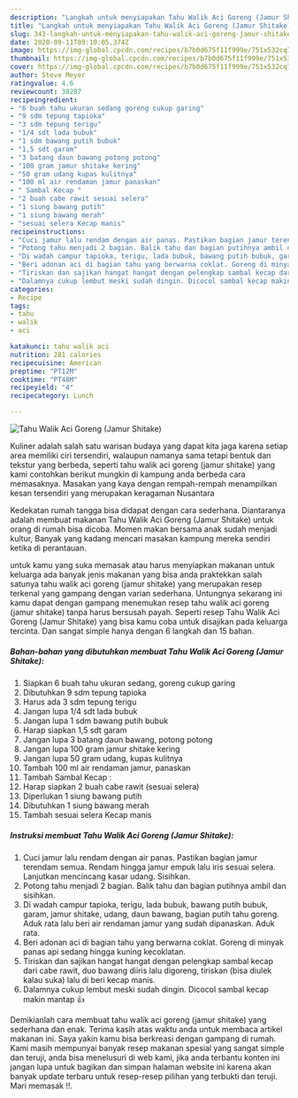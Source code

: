 ```yaml
---
description: "Langkah untuk menyiapakan Tahu Walik Aci Goreng (Jamur Shitake) Luar biasa"
title: "Langkah untuk menyiapakan Tahu Walik Aci Goreng (Jamur Shitake) Luar biasa"
slug: 343-langkah-untuk-menyiapakan-tahu-walik-aci-goreng-jamur-shitake-luar-biasa
date: 2020-09-11T09:10:05.374Z
image: https://img-global.cpcdn.com/recipes/b7b0d675f11f999e/751x532cq70/tahu-walik-aci-goreng-jamur-shitake-foto-resep-utama.jpg
thumbnail: https://img-global.cpcdn.com/recipes/b7b0d675f11f999e/751x532cq70/tahu-walik-aci-goreng-jamur-shitake-foto-resep-utama.jpg
cover: https://img-global.cpcdn.com/recipes/b7b0d675f11f999e/751x532cq70/tahu-walik-aci-goreng-jamur-shitake-foto-resep-utama.jpg
author: Steve Meyer
ratingvalue: 4.6
reviewcount: 30287
recipeingredient:
- "6 buah tahu ukuran sedang goreng cukup garing"
- "9 sdm tepung tapioka"
- "3 sdm tepung terigu"
- "1/4 sdt lada bubuk"
- "1 sdm bawang putih bubuk"
- "1,5 sdt garam"
- "3 batang daun bawang potong potong"
- "100 gram jamur shitake kering"
- "50 gram udang kupas kulitnya"
- "100 ml air rendaman jamur panaskan"
- " Sambal Kecap "
- "2 buah cabe rawit sesuai selera"
- "1 siung bawang putih"
- "1 siung bawang merah"
- "sesuai selera Kecap manis"
recipeinstructions:
- "Cuci jamur lalu rendam dengan air panas. Pastikan bagian jamur terendam semua. Rendam hingga jamur empuk lalu iris sesuai selera. Lanjutkan mencincang kasar udang. Sisihkan."
- "Potong tahu menjadi 2 bagian. Balik tahu dan bagian putihnya ambil dan sisihkan."
- "Di wadah campur tapioka, terigu, lada bubuk, bawang putih bubuk, garam, jamur shitake, udang, daun bawang, bagian putih tahu goreng. Aduk rata lalu beri air rendaman jamur yang sudah dipanaskan. Aduk rata."
- "Beri adonan aci di bagian tahu yang berwarna coklat. Goreng di minyak panas api sedang hingga kuning kecoklatan."
- "Tiriskan dan sajikan hangat hangat dengan pelengkap sambal kecap dari cabe rawit, duo bawang diiris lalu digoreng, tiriskan (bisa diulek kalau suka) lalu di beri kecap manis."
- "Dalamnya cukup lembut meski sudah dingin. Dicocol sambal kecap makin mantap 👍"
categories:
- Recipe
tags:
- tahu
- walik
- aci

katakunci: tahu walik aci 
nutrition: 281 calories
recipecuisine: American
preptime: "PT12M"
cooktime: "PT48M"
recipeyield: "4"
recipecategory: Lunch

---
```



![Tahu Walik Aci Goreng (Jamur Shitake)](https://img-global.cpcdn.com/recipes/b7b0d675f11f999e/751x532cq70/tahu-walik-aci-goreng-jamur-shitake-foto-resep-utama.jpg)

Kuliner adalah salah satu warisan budaya yang dapat kita jaga karena setiap area memiliki ciri tersendiri, walaupun namanya sama tetapi bentuk dan tekstur yang berbeda, seperti tahu walik aci goreng (jamur shitake) yang kami contohkan berikut mungkin di kampung anda berbeda cara memasaknya. Masakan yang kaya dengan rempah-rempah menampilkan kesan tersendiri yang merupakan keragaman Nusantara

Kedekatan rumah tangga bisa didapat dengan cara sederhana. Diantaranya adalah membuat makanan Tahu Walik Aci Goreng (Jamur Shitake) untuk orang di rumah bisa dicoba. Momen makan bersama anak sudah menjadi kultur, Banyak yang kadang mencari masakan kampung mereka sendiri ketika di perantauan.



untuk kamu yang suka memasak atau harus menyiapkan makanan untuk keluarga ada banyak jenis makanan yang bisa anda praktekkan salah satunya tahu walik aci goreng (jamur shitake) yang merupakan resep terkenal yang gampang dengan varian sederhana. Untungnya sekarang ini kamu dapat dengan gampang menemukan resep tahu walik aci goreng (jamur shitake) tanpa harus bersusah payah.
Seperti resep Tahu Walik Aci Goreng (Jamur Shitake) yang bisa kamu coba untuk disajikan pada keluarga tercinta. Dan sangat simple hanya dengan 6 langkah dan 15 bahan.


<!--inarticleads1-->

##### Bahan-bahan yang dibutuhkan membuat Tahu Walik Aci Goreng (Jamur Shitake):

1. Siapkan 6 buah tahu ukuran sedang, goreng cukup garing
1. Dibutuhkan 9 sdm tepung tapioka
1. Harus ada 3 sdm tepung terigu
1. Jangan lupa 1/4 sdt lada bubuk
1. Jangan lupa 1 sdm bawang putih bubuk
1. Harap siapkan 1,5 sdt garam
1. Jangan lupa 3 batang daun bawang, potong potong
1. Jangan lupa 100 gram jamur shitake kering
1. Jangan lupa 50 gram udang, kupas kulitnya
1. Tambah 100 ml air rendaman jamur, panaskan
1. Tambah  Sambal Kecap :
1. Harap siapkan 2 buah cabe rawit (sesuai selera)
1. Diperlukan 1 siung bawang putih
1. Dibutuhkan 1 siung bawang merah
1. Tambah sesuai selera Kecap manis




<!--inarticleads2-->

##### Instruksi membuat  Tahu Walik Aci Goreng (Jamur Shitake):

1. Cuci jamur lalu rendam dengan air panas. Pastikan bagian jamur terendam semua. Rendam hingga jamur empuk lalu iris sesuai selera. Lanjutkan mencincang kasar udang. Sisihkan.
1. Potong tahu menjadi 2 bagian. Balik tahu dan bagian putihnya ambil dan sisihkan.
1. Di wadah campur tapioka, terigu, lada bubuk, bawang putih bubuk, garam, jamur shitake, udang, daun bawang, bagian putih tahu goreng. Aduk rata lalu beri air rendaman jamur yang sudah dipanaskan. Aduk rata.
1. Beri adonan aci di bagian tahu yang berwarna coklat. Goreng di minyak panas api sedang hingga kuning kecoklatan.
1. Tiriskan dan sajikan hangat hangat dengan pelengkap sambal kecap dari cabe rawit, duo bawang diiris lalu digoreng, tiriskan (bisa diulek kalau suka) lalu di beri kecap manis.
1. Dalamnya cukup lembut meski sudah dingin. Dicocol sambal kecap makin mantap 👍




Demikianlah cara membuat tahu walik aci goreng (jamur shitake) yang sederhana dan enak. Terima kasih atas waktu anda untuk membaca artikel makanan ini. Saya yakin kamu bisa berkreasi dengan gampang di rumah. Kami masih mempunyai banyak resep makanan spesial yang sangat simple dan teruji, anda bisa menelusuri di web kami, jika anda terbantu konten ini jangan lupa untuk bagikan dan simpan halaman website ini karena akan banyak update terbaru untuk resep-resep pilihan yang terbukti dan teruji. Mari memasak !!. 
